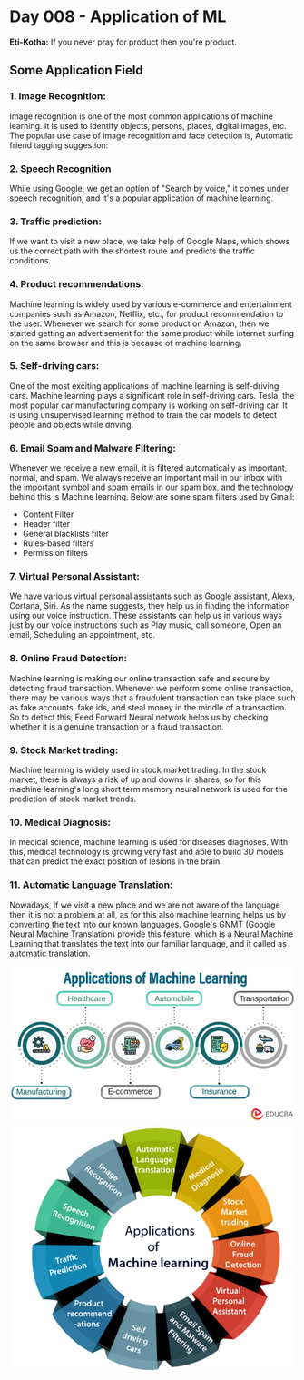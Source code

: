 # Day 008 - Application of ML

**Eti-Kotha:** If you never pray for product then you're product.

## Some Application Field

### 1. Image Recognition:
Image recognition is one of the most common applications of machine learning. It is used to identify objects, persons, places, digital images, etc. The popular use case of image recognition and face detection is, Automatic friend tagging suggestion:


### 2. Speech Recognition
While using Google, we get an option of "Search by voice," it comes under speech recognition, and it's a popular application of machine learning.

### 3. Traffic prediction:
If we want to visit a new place, we take help of Google Maps, which shows us the correct path with the shortest route and predicts the traffic conditions.

### 4. Product recommendations:
Machine learning is widely used by various e-commerce and entertainment companies such as Amazon, Netflix, etc., for product recommendation to the user. Whenever we search for some product on Amazon, then we started getting an advertisement for the same product while internet surfing on the same browser and this is because of machine learning.


### 5. Self-driving cars:
One of the most exciting applications of machine learning is self-driving cars. Machine learning plays a significant role in self-driving cars. Tesla, the most popular car manufacturing company is working on self-driving car. It is using unsupervised learning method to train the car models to detect people and objects while driving.

### 6. Email Spam and Malware Filtering:
Whenever we receive a new email, it is filtered automatically as important, normal, and spam. We always receive an important mail in our inbox with the important symbol and spam emails in our spam box, and the technology behind this is Machine learning. Below are some spam filters used by Gmail:

- Content Filter
- Header filter
- General blacklists filter
- Rules-based filters
- Permission filters

### 7. Virtual Personal Assistant:
We have various virtual personal assistants such as Google assistant, Alexa, Cortana, Siri. As the name suggests, they help us in finding the information using our voice instruction. These assistants can help us in various ways just by our voice instructions such as Play music, call someone, Open an email, Scheduling an appointment, etc.



### 8. Online Fraud Detection:
Machine learning is making our online transaction safe and secure by detecting fraud transaction. Whenever we perform some online transaction, there may be various ways that a fraudulent transaction can take place such as fake accounts, fake ids, and steal money in the middle of a transaction. So to detect this, Feed Forward Neural network helps us by checking whether it is a genuine transaction or a fraud transaction.



### 9. Stock Market trading:
Machine learning is widely used in stock market trading. In the stock market, there is always a risk of up and downs in shares, so for this machine learning's long short term memory neural network is used for the prediction of stock market trends.

### 10. Medical Diagnosis:
In medical science, machine learning is used for diseases diagnoses. With this, medical technology is growing very fast and able to build 3D models that can predict the exact position of lesions in the brain.

### 11. Automatic Language Translation:
Nowadays, if we visit a new place and we are not aware of the language then it is not a problem at all, as for this also machine learning helps us by converting the text into our known languages. Google's GNMT (Google Neural Machine Translation) provide this feature, which is a Neural Machine Learning that translates the text into our familiar language, and it called as automatic translation.

<img src="assets/2.webp">
<img src="assets/1.png">

